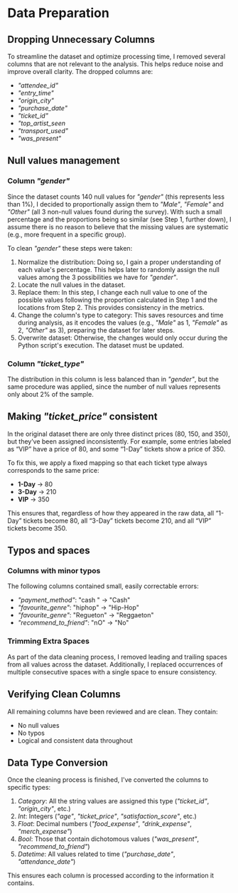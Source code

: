 # Data Preparation

## Dropping Unnecessary Columns

To streamline the dataset and optimize processing time, I removed several columns that are not relevant to the analysis. This helps reduce noise and improve overall clarity. The dropped columns are:

- *"attendee_id"*
- *"entry_time"*
- *"origin_city"*
- *"purchase_date"*
- *"ticket_id"*
- *"top_artist_seen*
- *"transport_used"*
- *"was_present"*

## Null values management

### Column *"gender"*

Since the dataset counts 140 null values for *"gender"* (this represents less than 1%), I decided to proportionally assign them to *"Male"*, *"Female"* and *"Other"* (all 3 non-null values found during the survey). With such a small percentage and the proportions being so similar (see Step 1, further down), I assume there is no reason to believe that the missing values are systematic (e.g., more frequent in a specific group).

To clean *"gender"* these steps were taken:

1. Normalize the distribution: Doing so, I gain a proper understanding of each value's percentage. This helps later to randomly assign the null values among the 3 possibilities we have for *"gender"*.
2. Locate the null values in the dataset.
3. Replace them: In this step, I change each null value to one of the possible values following the proportion calculated in Step 1 and the locations from Step 2. This provides consistency in the metrics.
4. Change the column's type to category: This saves resources and time during analysis, as it encodes the values (e.g., *"Male"* as 1, *"Female"* as 2, *"Other"* as 3), preparing the dataset for later steps.
5. Overwrite dataset: Otherwise, the changes would only occur during the Python script's execution. The dataset must be updated.

### Column *"ticket_type"*

The distribution in this column is less balanced than in *"gender"*, but the same procedure was applied, since the number of null values represents only about 2% of the sample.

## Making *"ticket_price"* consistent

In the original dataset there are only three distinct prices (80, 150, and 350), but they’ve been assigned inconsistently. For example, some entries labeled as “VIP” have a price of 80, and some “1-Day” tickets show a price of 350.

To fix this, we apply a fixed mapping so that each ticket type always corresponds to the same price:

- **1-Day** → 80  
- **3-Day** → 210  
- **VIP**   → 350  

This ensures that, regardless of how they appeared in the raw data, all “1-Day” tickets become 80, all “3-Day” tickets become 210, and all “VIP” tickets become 350.


## Typos and spaces

### Columns with minor typos

The following columns contained small, easily correctable errors:

- *"payment_method"*: "cash " → "Cash"
- *"favourite_genre"*: "hiphop" → "Hip-Hop"
- *"favourite_genre"*: "Regueton" → "Reggaeton"
- *"recommend_to_friend"*: "nO" → "No"

### Trimming Extra Spaces

As part of the data cleaning process, I removed leading and trailing spaces from all values across the dataset. Additionally, I replaced occurrences of multiple consecutive spaces with a single space to ensure consistency.

## Verifying Clean Columns

All remaining columns have been reviewed and are clean. They contain:

- No null values
- No typos
- Logical and consistent data throughout

## Data Type Conversion

Once the cleaning process is finished, I've converted the columns to specific types:

1. *Category*: All the string values are assigned this type (*"ticket_id"*, *"origin_city"*, etc.)
2. *Int*: Integers (*"age"*, *"ticket_price"*, *"satisfaction_score"*, etc.)
3. *Float*: Decimal numbers (*"food_expense"*, *"drink_expense"*, *"merch_expense"*)
4. *Bool*: Those that contain dichotomous values (*"was_present"*, *"recommend_to_friend"*)
5. *Datetime*: All values related to time (*"purchase_date"*, *"attendance_date"*)

This ensures each column is processed according to the information it contains.